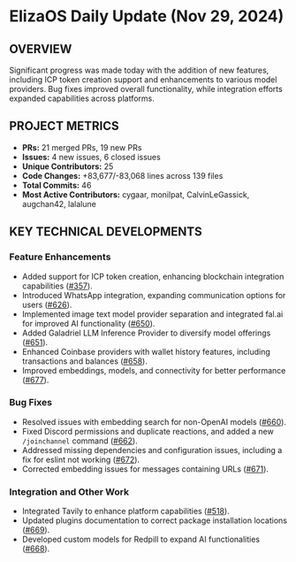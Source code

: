 # ElizaOS Daily Update (Nov 29, 2024)

## OVERVIEW 
Significant progress was made today with the addition of new features, including ICP token creation support and enhancements to various model providers. Bug fixes improved overall functionality, while integration efforts expanded capabilities across platforms.

## PROJECT METRICS
- **PRs:** 21 merged PRs, 19 new PRs
- **Issues:** 4 new issues, 6 closed issues
- **Unique Contributors:** 25
- **Code Changes:** +83,677/-83,068 lines across 139 files
- **Total Commits:** 46
- **Most Active Contributors:** cygaar, monilpat, CalvinLeGassick, augchan42, lalalune

## KEY TECHNICAL DEVELOPMENTS

### Feature Enhancements
- Added support for ICP token creation, enhancing blockchain integration capabilities ([#357](https://github.com/elizaos/eliza/pull/357)).
- Introduced WhatsApp integration, expanding communication options for users ([#626](https://github.com/elizaos/eliza/pull/626)).
- Implemented image text model provider separation and integrated fal.ai for improved AI functionality ([#650](https://github.com/elizaos/eliza/pull/650)).
- Added Galadriel LLM Inference Provider to diversify model offerings ([#651](https://github.com/elizaos/eliza/pull/651)).
- Enhanced Coinbase providers with wallet history features, including transactions and balances ([#658](https://github.com/elizaos/eliza/pull/658)).
- Improved embeddings, models, and connectivity for better performance ([#677](https://github.com/elizaos/eliza/pull/677)).

### Bug Fixes
- Resolved issues with embedding search for non-OpenAI models ([#660](https://github.com/elizaos/eliza/pull/660)).
- Fixed Discord permissions and duplicate reactions, and added a new `/joinchannel` command ([#662](https://github.com/elizaos/eliza/pull/662)).
- Addressed missing dependencies and configuration issues, including a fix for eslint not working ([#672](https://github.com/elizaos/eliza/pull/672)).
- Corrected embedding issues for messages containing URLs ([#671](https://github.com/elizaos/eliza/pull/671)).

### Integration and Other Work
- Integrated Tavily to enhance platform capabilities ([#518](https://github.com/elizaos/eliza/pull/518)).
- Updated plugins documentation to correct package installation locations ([#669](https://github.com/elizaos/eliza/pull/669)).
- Developed custom models for Redpill to expand AI functionalities ([#668](https://github.com/elizaos/eliza/pull/668)).